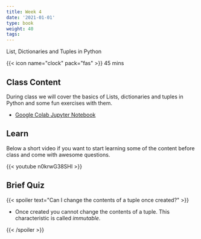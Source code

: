 ```yaml
---
title: Week 4
date: '2021-01-01'
type: book
weight: 40
tags: 
---
```


List, Dictionaries and Tuples in Python

<!--more-->

{{< icon name="clock" pack="fas" >}}  45 mins

## Class Content

During class we will cover the basics of Lists, dictionaries and tuples in Python and some fun exercises with them.

- [Google Colab Jupyter Notebook](https://colab.research.google.com/drive/1l5OmgXDqsqbQqoUNsb_y-5eZ8mZRhrTG?usp=sharing)

## Learn

Below a short video if you want to start learning some of the content before class and come with awesome questions. 

{{< youtube n0krwG38SHI >}}

## Brief Quiz

{{< spoiler text="Can I change the contents of a tuple once created?" >}}

- Once created you cannot change the contents of a tuple. This characteristic is called *immutable*. 

{{< /spoiler >}}



